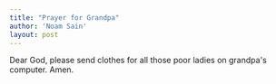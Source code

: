 ```yaml
---
title: "Prayer for Grandpa"
author: 'Noam Sain'
layout: post
---
```


Dear God, please send clothes for all those poor ladies on grandpa's computer. Amen.